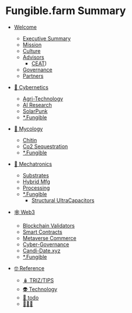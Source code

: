 # Fungible.farm Summary

- [Welcome](README.md)
    - [Executive Summary](./bigpicture.md)
    - [Mission](./mission.md)
    - [Culture](./org-structure.md)
    - [Advisors](./advisors.md)
        - [CEAT](./ceat.md))
    - [Governance](./welcome-governance.md)
    - [Partners](./welcome-partners.md)

- [🥰 Cybernetics](./cybernetics.md)
    - [Agri-Technology](./cyber-agriculture-tech.md)
    - [AI Research](./cyber-ai-research.md)
    - [SolarPunk](./cyber-solarpunk.md)
    - [*.Fungible](./cyber-fungibles.md)



- [🍄 Mycology](./mycology.md)
    - [Chitin](./myco-chitin.md)
    - [Co2 Sequestration](./myco-co2-sequestration.md)
    - [*.Fungible](./myco-fungibles.md)

- [🤖 Mechatronics](./mechantronics.md)
    - [Substrates](./mecha-substrates.md)
    - [Hybrid Mfg](./mecha-hybrid-mfg.md)
    - [Processing]()
    - [*.Fungible](./mecha-fungibles.md)
        - [Structural UltraCapacitors](./structural-ultracapacitors.md)

- [🕸️ Web3](./crypto.md)
    - [Blockchain Validators]()
    - [Smart Contracts](./crypto-mint.md)
    - [Metaverse Commerce]()
    - [Cyber-Governance](./web3-governance.md)
    - [Candi-Date.xyz](./candi-date_xyz.md)
    - [*.Fungible](./web3-fungibles.md)

- [🤓 Reference]()
    - [🪆 TRIZ/TIPS](./TRIZ.md)
    - [👽 Technology](./tech-stack.md)
    - [🚀 todo](./TODO.md)
    - [🙈🙉🙊](./sample.md)

